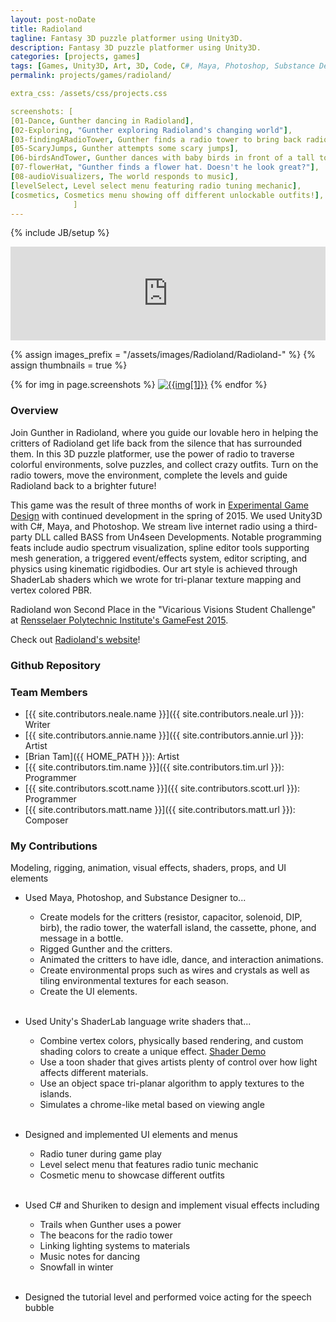 ```yaml
---
layout: post-noDate
title: Radioland
tagline: Fantasy 3D puzzle platformer using Unity3D.
description: Fantasy 3D puzzle platformer using Unity3D.
categories: [projects, games]
tags: [Games, Unity3D, Art, 3D, Code, C#, Maya, Photoshop, Substance Designer, Open Source]
permalink: projects/games/radioland/

extra_css: /assets/css/projects.css

screenshots: [
[01-Dance, Gunther dancing in Radioland],
[02-Exploring, "Gunther exploring Radioland's changing world"],
[03-findingARadioTower, Gunther finds a radio tower to bring back radio],
[05-ScaryJumps, Gunther attempts some scary jumps],
[06-birdsAndTower, Gunther dances with baby birds in front of a tall tower],
[07-flowerHat, "Gunther finds a flower hat. Doesn't he look great?"],
[08-audioVisualizers, The world responds to music],
[levelSelect, Level select menu featuring radio tuning mechanic],
[cosmetics, Cosmetics menu showing off different unlockable outfits!],
              ]
---
```

{% include JB/setup %}


<div class="video-wrapper">
    <iframe width="100%" src="https://www.youtube.com/embed/HbTQizZzDiM?rel=0" frameborder="0" allowfullscreen></iframe>
</div>


{% assign images_prefix = "/assets/images/Radioland/Radioland-" %}
{% assign thumbnails = true %}

<div class="project-images" id="slideshow">
{% for img in page.screenshots %}
    <a href="{{images_prefix}}{{img[0]}}.png"><img src= "{{images_prefix}}{{img[0]}}{% if thumbnails %}-tn{% endif %}.png" alt="{{img[1]}}" class="img-responsive"></a>
{% endfor %}
</div>

<script>
    $('#slideshow').photobox('a', {history:false, time:0, counter:false});
</script>

<h3>Overview</h3>

Join Gunther in Radioland, where you guide our lovable hero in helping the critters of Radioland get life back from the silence that has surrounded them. In this 3D puzzle platformer, use the power of radio to traverse colorful environments, solve puzzles, and collect crazy outfits. Turn on the radio towers, move the environment, complete the levels and guide Radioland back to a brighter future!

This game was the result of three months of work in <a href="http://www.arts.rpi.edu/~ruiz/EGDFall2014/Experimental.htm">Experimental Game Design</a> with continued development in the spring of 2015. We used Unity3D with C#, Maya, and Photoshop. We stream live internet radio using a third-party DLL called BASS from Un4seen Developments. Notable programming feats include audio spectrum visualization, spline editor tools supporting mesh generation, a triggered event/effects system, editor scripting, and physics using kinematic rigidbodies. Our art style is achieved through ShaderLab shaders which we wrote for tri-planar texture mapping and vertex colored PBR.

Radioland won Second Place in the "Vicarious Visions Student Challenge" at <a href="http://gamefest.rpi.edu/">Rensselaer Polytechnic Institute's GameFest 2015</a>.

Check out <a href="http://radioland.github.io/">Radioland's website</a>!

<h3>Github Repository</h3>

<div class="github-widget" data-repo="Radioland/RadiolandGame"></div>

<h3>Team Members</h3>

* [{{ site.contributors.neale.name }}]({{ site.contributors.neale.url }}): Writer
* [{{ site.contributors.annie.name }}]({{ site.contributors.annie.url }}): Artist
* [Brian Tam]({{ HOME_PATH }}): Artist
* [{{ site.contributors.tim.name }}]({{ site.contributors.tim.url }}): Programmer
* [{{ site.contributors.scott.name }}]({{ site.contributors.scott.url }}): Programmer
* [{{ site.contributors.matt.name }}]({{ site.contributors.matt.url }}): Composer

<h3>My Contributions</h3>

Modeling, rigging, animation, visual effects, shaders, props, and UI elements

* Used Maya, Photoshop, and Substance Designer to...
    * Create models for the critters (resistor, capacitor, solenoid, DIP, birb), the radio tower, the waterfall island, the cassette, phone, and message in a bottle. 
    * Rigged Gunther and the critters. 
    * Animated the critters to have idle, dance, and interaction animations. 
    * Create environmental props such as wires and crystals as well as tiling environmental textures for each season. 
    * Create the UI elements. 
<br><br>

* Used Unity's ShaderLab language write shaders that...
    *  Combine vertex colors, physically based rendering, and custom shading colors to create a unique effect. [Shader Demo](/projects/games/radioland/shaderDemo)
    *  Use a toon shader that gives artists plenty of control over how light affects different materials. 
    *  Use an object space tri-planar algorithm to apply textures to the islands. 
    *  Simulates a chrome-like metal based on viewing angle 
<br><br>

* Designed and implemented UI elements and menus
    * Radio tuner during game play
    * Level select menu that features radio tunic mechanic
    * Cosmetic menu to showcase different outfits
<br><br>

* Used C# and Shuriken to design and implement visual effects including 
    *  Trails when Gunther uses a power 
    *  The beacons for the radio tower 
    *  Linking lighting systems to materials 
    *  Music notes for dancing 
    *  Snowfall in winter 
<br><br>

* Designed the tutorial level and performed voice acting for the speech bubble  

&nbsp;
